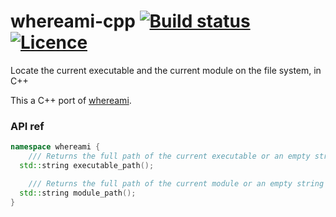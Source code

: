 # whereami-cpp [![Build status](https://travis-ci.org/nabijaczleweli/whereami-cpp.svg?branch=master)](https://travis-ci.org/nabijaczleweli/whereami-cpp) [![Licence](https://img.shields.io/badge/license-MIT-blue.svg?style=flat)](LICENSE)
Locate the current executable and the current module on the file system, in C++

This a C++ port of [whereami](https://github.com/gpakosz/whereami).


### API ref
```c++
namespace whereami {
	/// Returns the full path of the current executable or an empty string on failure
  std::string executable_path();

	/// Returns the full path of the current module or an empty string on failure
  std::string module_path();
}
```

